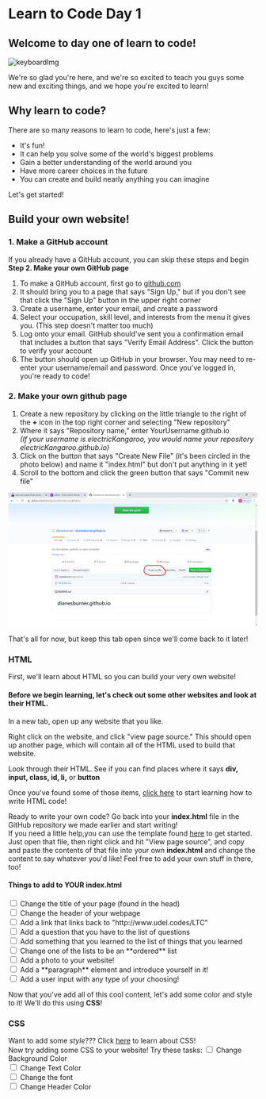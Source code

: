 <h1> Learn to Code Day 1</h1>
<h2>Welcome to day one of learn to code!</h2>

![keyboardImg](https://images.unsplash.com/photo-1585676623595-e60b97115f7e?ixlib=rb-1.2.1&ixid=eyJhcHBfaWQiOjEyMDd9&auto=format&fit=crop&w=1050&q=80)
<p> We're so glad you're here, and we're so excited to teach you guys some new and exciting things, and we hope you're excited to learn!</p>
<h2> Why learn to code? </h2>
There are so many reasons to learn to code, here's just a few: 
<ul>
  <li>It's fun!</li>
  <li>It can help you solve some of the world's biggest problems</li>
  <li>Gain a better understanding of the world around you</li>
  <li>Have more career choices in the future</li>
  <li>You can create and build nearly anything you can imagine</li>
</ul>
Let's get started! 
<h2>Build your own website!</h2>

<h3> 1. Make a GitHub account</h3>

<p>If you already have a GitHub account, you can skip these steps and begin <b> Step 2. Make your own GitHub page</b></p>

<ol>
  <li>To make a GitHub account, first go to <a href="https://github.com/" target="_blank" >github.com</a></li>
  <li>It should bring you to a page that says "Sign Up," but if you don't see that click the "Sign Up" button in the upper right corner</li>
  <li>Create a username, enter your email, and create a password</li>
  <li>Select your occupation, skill level, and interests from the menu it gives you. (This step doesn't matter too much) </li>
  <li>Log onto your email. GitHub should've sent you a confirmation email that includes a button that says "Verify Email Address". Click the button to verify your account</li>
  <li>The button should open up GitHub in your browser. You may need to re-enter your username/email and password. Once you've logged in, you're ready to code!</li>  
</ol>
  
<h3> 2. Make your own github page</h3>
<ol>
  <li> Create a new repository by clicking on the little triangle to the right of the <b>+</b> icon in the top right corner and selecting "New repository"</li>
  <li> Where it says "Repository name," enter YourUsername.github.io <br> <i>(If your username is electricKangaroo, you would name your repository electricKangaroo.github.io) </i><br></li>
  <li>Click on the button that says "Create New File" (it's been circled in the photo below) and name it "index.html" but don't put anything in it yet!</li>
  <li>Scroll to the bottom and click the green button that says "Commit new file"</li>
  </ol>
  
  ![Where to make a new file](./images/githubStarter.png)
  
That's all for now, but keep this tab open since we'll come back to it later!

<h3>HTML</h3>
First, we'll learn about HTML so you can build your very own website!

#### Before we begin learning, let's check out some other websites and look at their HTML. 

In a new tab, open up any website that you like. 

Right click on the website, and click "view page source." This should open up another page, which will contain all of the HTML used to build that website. 

Look through their HTML. See if you can find places where it says **div, input, class, id, li,** or **button**

Once you've found some of those items, <a href="./introtohtml/index.html" target="_blank" >click here</a> to start learning how to write HTML code! 

Ready to write your own code? Go back into your <b>index.html</b> file in the GitHub repository we made earlier and start writing! <br>
If you need a little help,you can use the template found <a href="./template.html" target="_blank">here</a> to get started. Just open that file, then right click and hit "View page source", and copy and paste the contents of that file into your own <b>index.html</b> and change the content to say whatever you'd like! Feel free to add your own stuff in there, too!

#### Things to add to YOUR index.html
<div>
  <input type="checkbox">
  <label>Change the title of your page (found in the head)</label><br>
  <input type="checkbox" >
  <label>Change the header of your webpage</label><br>
  <input type="checkbox">
  <label>Add a link that links back to "http://www.udel.codes/LTC"</label><br> 
  <input type="checkbox">
  <label>Add a question that you have to the list of questions</label><br>
  <input type="checkbox" >
  <label>Add something that you learned to the list of things that you learned</label><br>
  <input type="checkbox">
  <label>Change one of the lists to be an **ordered** list</label><br> 
  <input type="checkbox">
  <label>Add a photo to your website!</label><br>
  <input type="checkbox" >
  <label>Add a **paragraph** element and introduce yourself in it!</label><br>
  <input type="checkbox">
  <label>Add a user input with any type of your choosing!</label><br>
</div>

Now that you've add all of this cool content, let's add some color and style to it! We'll do this using **CSS**!

<h3>CSS</h3>
Want to add some <i>style</i>??? Click <a href="./introtocss/index.html" target="_blank" >here</a> to learn about CSS!<br>
Now try adding some CSS to your website!
Try these tasks:
<input type="checkbox" >
  <label>Change Background Color</label><br>
<input type="checkbox" >
  <label>Change Text Color</label><br>
  <input type="checkbox" >
<label>Change the font</label><br>
  <input type="checkbox" >
<label>Change Header Color</label><br>


